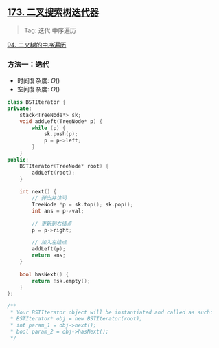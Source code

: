 ## [173. 二叉搜索树迭代器](https://leetcode.cn/problems/binary-search-tree-iterator/description/)

> Tag: 迭代 中序遍历

[94. 二叉树的中序遍历](./94.md)

### 方法一：迭代
* 时间复杂度: ${O()}$
* 空间复杂度: ${O()}$
```cpp
class BSTIterator {
private:
    stack<TreeNode*> sk;
    void addLeft(TreeNode* p) {
        while (p) {
            sk.push(p);
            p = p->left;
        }
    }
public:
    BSTIterator(TreeNode* root) {
        addLeft(root);
    }
    
    int next() {
        // 弹出并访问
        TreeNode *p = sk.top(); sk.pop();
        int ans = p->val;
        
        // 更新到右结点
        p = p->right;

        // 加入左结点
        addLeft(p);
        return ans;
    }
    
    bool hasNext() {
        return !sk.empty();
    }
};

/**
 * Your BSTIterator object will be instantiated and called as such:
 * BSTIterator* obj = new BSTIterator(root);
 * int param_1 = obj->next();
 * bool param_2 = obj->hasNext();
 */
```
